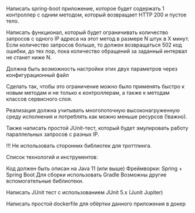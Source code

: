 Написать spring-boot приложение, которое будет содержать 1 контроллер с одним методом,
который возвращает HTTP 200 и пустое тело.

Написать функционал, который будет ограничивать количество запросов с одного IP адреса на
этот метод в размере N штук в X минут. Если количество запросов больше, то должен
возвращаться 502 код ошибки, до тех пор, пока количество обращений за заданный интервал не
станет ниже N.

Должна быть возможность настройки этих двух параметров через конфигурационный файл

Сделать так, чтобы это ограничение можно было применять быстро к новым методам и не только
к контроллерам, а также к методам классов сервисного слоя.

Реализация должна учитывать многопоточную высоконагруженную среду исполнения и
потреблять как можно меньше ресурсов (!важно).

Также написать простой JUnit-тест, который будет эмулировать работу параллельных запросов с
разных IP.

!!! Не использовать сторонних библиотек для троттлинга.

Список технологий и инструментов:

Код должен быть описан на Java 11 (или выше)
Фреймворки: Spring + Spring Boot
Для сборки использовать Gradle
Возможны другие вспомогательные библиотеки.

Написать JUnit тест с использованием JUnit 5.x (Junit Jupiter)

Написать простой dockerfile для обёртки данного приложения в докер